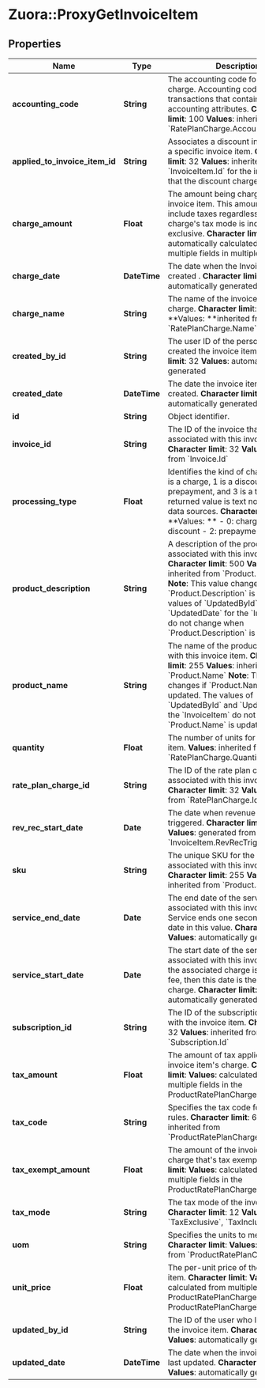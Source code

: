 # Zuora::ProxyGetInvoiceItem

## Properties
Name | Type | Description | Notes
------------ | ------------- | ------------- | -------------
**accounting_code** | **String** |  The accounting code for the item&#39;s charge. Accounting codes group transactions that contain similar accounting attributes. **Character limit**: 100 **Values**: inherited from &#x60;RatePlanCharge.AccountingCode&#x60;  | [optional] 
**applied_to_invoice_item_id** | **String** |  Associates a discount invoice item to a specific invoice item.  **Character limit**: 32  **Values**: inherited from &#x60;InvoiceItem.Id&#x60; for the invoice item that the discount charge is applied to  | [optional] 
**charge_amount** | **Float** |  The amount being charged for the invoice item. This amount doesn&#39;t include taxes regardless if the charge&#39;s tax mode is inclusive or exclusive. **Character limit**: **Values**: automatically calculated from multiple fields in multiple objects  | [optional] 
**charge_date** | **DateTime** |  The date when the Invoice Item is created . **Character limit**: 29 **Values**: automatically generated  | [optional] 
**charge_name** | **String** |  The name of the invoice item&#39;s charge. **Character limi**t: 50 **Values: **inherited from &#x60;RatePlanCharge.Name&#x60;  | [optional] 
**created_by_id** | **String** |  The user ID of the person who created the invoice item. **Character limit**: 32 **Values**: automatically generated  | [optional] 
**created_date** | **DateTime** |  The date the invoice item was created. **Character limit:** 29 **Values**: automatically generated  | [optional] 
**id** | **String** | Object identifier. | [optional] 
**invoice_id** | **String** |  The ID of the invoice that&#39;s associated with this invoice item. **Character limit**: 32 **Values**: inherited from &#x60;Invoice.Id&#x60;  | [optional] 
**processing_type** | **Float** |  Identifies the kind of charge where 0 is a charge, 1 is a discount, 2 is a prepayment, and 3 is a tax. The returned value is text not decimal on data sources. **Character limit**: **Values: **  - 0: charge - 1: discount - 2: prepayment - 3: tax  | [optional] 
**product_description** | **String** |  A description of the product associated with this invoice item.  **Character limit**: 500  **Values**: inherited from &#x60;Product.Description&#x60;  **Note**: This value changes if &#x60;Product.Description&#x60; is updated. The values of &#x60;UpdatedById&#x60; and &#x60;UpdatedDate&#x60; for the &#x60;InvoiceItem&#x60; do not change when &#x60;Product.Description&#x60; is updated.  | [optional] 
**product_name** | **String** |  The name of the product associated with this invoice item.  **Character limit**: 255  **Values**: inherited from &#x60;Product.Name&#x60;  **Note**: This value changes if &#x60;Product.Name&#x60; is updated. The values of &#x60;UpdatedById&#x60; and &#x60;UpdatedDate&#x60; for the &#x60;InvoiceItem&#x60; do not change when &#x60;Product.Name&#x60; is updated.  | [optional] 
**quantity** | **Float** |  The number of units for this invoice item. **Values**: inherited from &#x60;RatePlanCharge.Quantity&#x60;  | [optional] 
**rate_plan_charge_id** | **String** |  The ID of the rate plan charge that&#39;s associated with this invoice item. **Character limit**: 32 **Values**: inherited from &#x60;RatePlanCharge.Id&#x60;  | [optional] 
**rev_rec_start_date** | **Date** |  The date when revenue recognition is triggered. **Character limit**: 29 **Values**: generated from &#x60;InvoiceItem.RevRecTriggerCondition&#x60;  | [optional] 
**sku** | **String** |  The unique SKU for the product associated with this invoice item. **Character limit**: 255 **Values**: inherited from &#x60;Product.SKU&#x60;  | [optional] 
**service_end_date** | **Date** |  The end date of the service period associated with this invoice item. Service ends one second before the date in this value. **Character limit**: 29 **Values**: automatically generated  | [optional] 
**service_start_date** | **Date** |  The start date of the service period associated with this invoice item. If the associated charge is a one-time fee, then this date is the date of that charge. **Character limit:** 29 **Values**: automatically generated  | [optional] 
**subscription_id** | **String** |  The ID of the subscription associated with the invoice item. **Character limit**: 32 **Values**: inherited from &#x60;Subscription.Id&#x60;  | [optional] 
**tax_amount** | **Float** |  The amount of tax applied to the invoice item&#39;s charge. **Character limit**: **Values**: calculated from multiple fields in the ProductRatePlanCharge object  | [optional] 
**tax_code** | **String** |  Specifies the tax code for taxation rules. **Character limit**: 6 **Values**: inherited from &#x60;ProductRatePlanCharge.TaxCode&#x60;  | [optional] 
**tax_exempt_amount** | **Float** |  The amount of the invoice item&#39;s charge that&#39;s tax exempt. **Character limit**: **Values**: calculated from multiple fields in the ProductRatePlanCharge object  | [optional] 
**tax_mode** | **String** |  The tax mode of the invoice item. **Character limit**: 12 **Values**: &#x60;TaxExclusive&#x60;, &#x60;TaxInclusive&#x60;  | [optional] 
**uom** | **String** |  Specifies the units to measure usage. **Character limit**: **Values**: inherited from &#x60;ProductRatePlanCharge.UOM&#x60;  | [optional] 
**unit_price** | **Float** |  The per-unit price of the invoice item. **Character limit**: **Values**: calculated from multiple fields in ProductRatePlanCharge and ProductRatePlanChargeTier objets  | [optional] 
**updated_by_id** | **String** |  The ID of the user who last updated the invoice item. **Character limit**: 32 **Values**: automatically generated  | [optional] 
**updated_date** | **DateTime** |  The date when the invoice item was last updated. **Character limit**: 29 **Values**: automatically generated  | [optional] 


